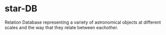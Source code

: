 # star-DB
Relation Database representing a variety of astronomical objects at different scales and the way that they relate between eachother.
